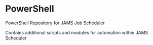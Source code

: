 PowerShell
==========

PowerShell Repository for JAMS Job Scheduler

Contains additional scripts and modules for automation within JAMS Scheduler
